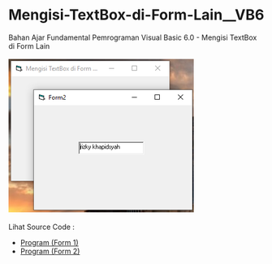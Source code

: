 # Mengisi-TextBox-di-Form-Lain__VB6
Bahan Ajar Fundamental Pemrograman Visual Basic 6.0 - Mengisi TextBox di Form Lain<br><br>
<img src="https://github.com/RizkyKhapidsyah/Mengisi-TextBox-di-Form-Lain__VB6/blob/main/result/001.PNG"><br><br>
Lihat Source Code : <br>
- <a href="https://github.com/RizkyKhapidsyah/Mengisi-TextBox-di-Form-Lain__VB6/blob/main/Form1.frm">Program (Form 1)</a><br>
- <a href="https://github.com/RizkyKhapidsyah/Mengisi-TextBox-di-Form-Lain__VB6/blob/main/Form2.frm">Program (Form 2)</a>

